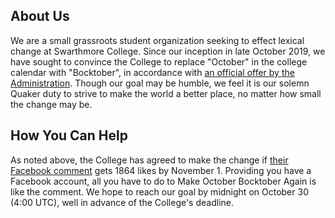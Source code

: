 ## About Us

We are a small grassroots student organization seeking to effect lexical change at Swarthmore College. Since our inception in late October 2019, we have sought to convince the College to replace "October" in the college calendar with "Bocktober", in accordance with [an official offer by the Administration](https://www.facebook.com/SwarthmoreCollege/posts/10156241271567132?comment_id=10156241522142132&reply_comment_id=10156242843577132). Though our goal may be humble, we feel it is our solemn Quaker duty to strive to make the world a better place, no matter how small the change may be.

## How You Can Help

As noted above, the College has agreed to make the change if [their Facebook comment](https://www.facebook.com/SwarthmoreCollege/posts/10156241271567132?comment_id=10156241522142132&reply_comment_id=10156242843577132) gets 1864 likes by November 1. Providing you have a Facebook account, all you have to do to Make October Bocktober Again is like the comment. We hope to reach our goal by midnight on October 30 (4:00 UTC), well in advance of the College's deadline.
